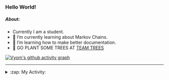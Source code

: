 ### Hello World!

##### About:
- Currently I am a student.
- 🌱 I’m currently learning about Markov Chains.
- 🌱 I’m learning how to make better documentation.
- 🌱 GO PLANT SOME TREES AT [TEAM TREES](https://teamtrees.org/)

[![Vyom's github activity graph](https://activity-graph.herokuapp.com/graph?username=Vyvy-vi)](https://github.com/ashutosh00710/github-readme-activity-graph)

---
<details>
  <summary>:zap: My Activity:</summary>
  
<!--START_SECTION:waka-->
![Code Time](http://img.shields.io/badge/Code%20Time-779%20hrs%201%20min-blue)

**I'm a Night 🦉** 

```text
🌞 Morning    67 commits     ██░░░░░░░░░░░░░░░░░░░░░░░   9.4% 
🌆 Daytime    167 commits    █████░░░░░░░░░░░░░░░░░░░░   23.42% 
🌃 Evening    228 commits    ████████░░░░░░░░░░░░░░░░░   31.98% 
🌙 Night      251 commits    ████████░░░░░░░░░░░░░░░░░   35.2%

```
📅 **I'm Most Productive on Sunday** 

```text
Monday       68 commits     ██░░░░░░░░░░░░░░░░░░░░░░░   9.54% 
Tuesday      126 commits    ████░░░░░░░░░░░░░░░░░░░░░   17.67% 
Wednesday    117 commits    ████░░░░░░░░░░░░░░░░░░░░░   16.41% 
Thursday     95 commits     ███░░░░░░░░░░░░░░░░░░░░░░   13.32% 
Friday       90 commits     ███░░░░░░░░░░░░░░░░░░░░░░   12.62% 
Saturday     67 commits     ██░░░░░░░░░░░░░░░░░░░░░░░   9.4% 
Sunday       150 commits    █████░░░░░░░░░░░░░░░░░░░░   21.04%

```


📊 **This Week I Spent My Time On** 

```text
🔥 Editors: 
VS Code                  18 hrs 51 mins      ██████████████████████░░░   91.2% 
Vim                      1 hr 49 mins        ██░░░░░░░░░░░░░░░░░░░░░░░   8.8%

🐱‍💻 Projects: 
uni-webpages             8 hrs 16 mins       ██████████░░░░░░░░░░░░░░░   40.05% 
api                      4 hrs 13 mins       █████░░░░░░░░░░░░░░░░░░░░   20.46% 
praise_backend_js        2 hrs 36 mins       ███░░░░░░░░░░░░░░░░░░░░░░   12.64% 
CSF                      2 hrs 27 mins       ███░░░░░░░░░░░░░░░░░░░░░░   11.86% 
blog                     2 hrs 3 mins        ██░░░░░░░░░░░░░░░░░░░░░░░   9.95%

```


 Last Updated on 05/05/2022 23:04:11 UTC
<!--END_SECTION:waka-->
</details>
